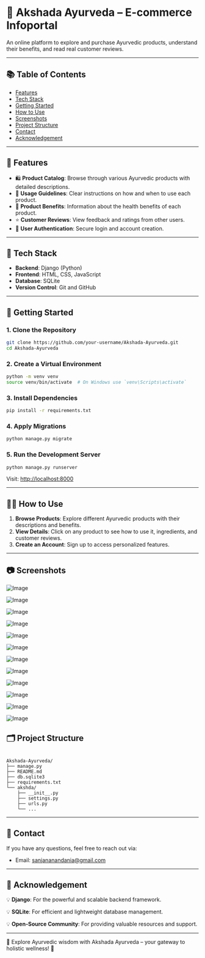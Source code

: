 
# 📘 Akshada Ayurveda – E-commerce Infoportal

An online platform to explore and purchase Ayurvedic products, understand their benefits, and read real customer reviews.

---

## 📚 Table of Contents

- [Features](#-features)
- [Tech Stack](#-tech-stack)
- [Getting Started](#-getting-started)
- [How to Use](#-how-to-use)
- [Screenshots](#-screenshots)
- [Project Structure](#️-project-structure)
- [Contact](#-contact)
- [Acknowledgement](#-acknowledgement)

---

## 📌 Features

- 🛍️ **Product Catalog**: Browse through various Ayurvedic products with detailed descriptions.
- 📖 **Usage Guidelines**: Clear instructions on how and when to use each product.
- 🌿 **Product Benefits**: Information about the health benefits of each product.
- ⭐ **Customer Reviews**: View feedback and ratings from other users.
- 🔐 **User Authentication**: Secure login and account creation.

---

## 🧰 Tech Stack

- **Backend**: Django (Python)
- **Frontend**: HTML, CSS, JavaScript
- **Database**: SQLite
- **Version Control**: Git and GitHub

---

## 🚀 Getting Started

### 1. Clone the Repository

```bash
git clone https://github.com/your-username/Akshada-Ayurveda.git
cd Akshada-Ayurveda
```

### 2. Create a Virtual Environment

```bash
python -m venv venv
source venv/bin/activate  # On Windows use `venv\Scripts\activate`
```

### 3. Install Dependencies

```bash
pip install -r requirements.txt
```

### 4. Apply Migrations

```bash
python manage.py migrate
```

### 5. Run the Development Server

```bash
python manage.py runserver
```

Visit: [http://localhost:8000](http://localhost:8000)

---

## 🧑‍💻 How to Use

1. **Browse Products**: Explore different Ayurvedic products with their descriptions and benefits.
2. **View Details**: Click on any product to see how to use it, ingredients, and customer reviews.
3. **Create an Account**: Sign up to access personalized features.

---

## 📷 Screenshots


![Image](https://github.com/user-attachments/assets/2aaa07fd-1d69-4209-a1a8-f414d34b0548)


![Image](https://github.com/user-attachments/assets/dcc6e048-ee04-405e-bc5f-3c5a5277d59a)


![Image](https://github.com/user-attachments/assets/24329bc1-4191-4868-8b84-63156a2ef91b)


![Image](https://github.com/user-attachments/assets/7451e4f0-5755-4c4d-aa57-ed1f1568307c)


![Image](https://github.com/user-attachments/assets/f085103e-34ff-4313-8165-4f41428b96e2)


![Image](https://github.com/user-attachments/assets/5b510216-55ec-4d7e-a8db-6c358668ba81)


![Image](https://github.com/user-attachments/assets/e541e093-567e-498c-8684-bba1ec5bf7f4)


![Image](https://github.com/user-attachments/assets/3c338c41-a17a-41b6-a1c3-058bdc3b351b)


![Image](https://github.com/user-attachments/assets/faf5ba0e-ed8e-4700-9b55-c9de736c3c14)


![Image](https://github.com/user-attachments/assets/00a1e416-a26f-486a-a625-d7df4afb1f56)


![Image](https://github.com/user-attachments/assets/aa3bc085-1cc9-4ff6-bf53-9931ecd47736)


![Image](https://github.com/user-attachments/assets/50d0821b-4766-4e86-bc80-19661596e9e0)

## 🗂️ Project Structure

```![hp2](https://github.com/user-attachments/assets/c20d19c9-4c1a-4dca-bf40-eda1e0199598)

Akshada-Ayurveda/
├── manage.py
├── README.md
├── db.sqlite3
├── requirements.txt
└── akshda/
    ├── __init__.py
    ├── settings.py
    ├── urls.py
    └── ...
```

---

## 📧 Contact

If you have any questions, feel free to reach out via:

- Email: [sanjananandania@gmail.com](mailto\:sanjananandania@gmail.com)

---

## 🙏 Acknowledgement

💡 **Django**: For the powerful and scalable backend framework.

💡 **SQLite**: For efficient and lightweight database management.

💡 **Open-Source Community**: For providing valuable resources and support.

---

🚀 Explore Ayurvedic wisdom with Akshada Ayurveda – your gateway to holistic wellness! 🌿

